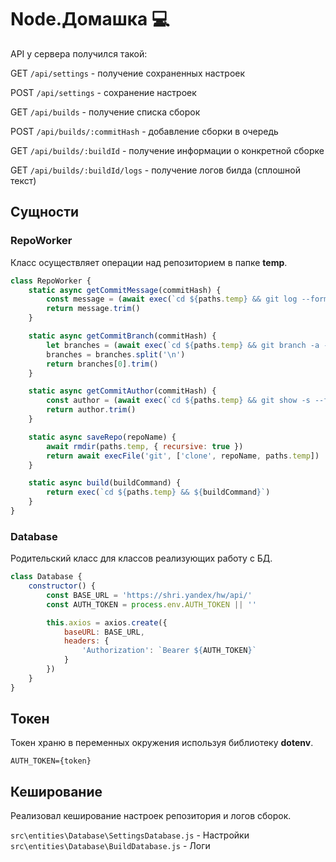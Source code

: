 # Node.Домашка 💻

API у сервера получился такой:

GET `/api/settings` - получение сохраненных настроек

POST `/api/settings` - cохранение настроек

GET  `/api/builds` - получение списка сборок

POST `/api/builds/:commitHash` - добавление сборки в очередь

GET  `/api/builds/:buildId` - получение информации о конкретной сборке

GET  `/api/builds/:buildId/logs` - получение логов билда (сплошной текст)

## Сущности

### RepoWorker

Класс осуществляет операции над репозиторием в папке **temp**.

```js
class RepoWorker {
    static async getCommitMessage(commitHash) {
        const message = (await exec(`cd ${paths.temp} && git log --format=%B -n 1 ${commitHash}`)).stdout
        return message.trim()
    }

    static async getCommitBranch(commitHash) {
        let branches = (await exec(`cd ${paths.temp} && git branch -a --contains ${commitHash}`)).stdout
        branches = branches.split('\n')
        return branches[0].trim()
    }

    static async getCommitAuthor(commitHash) {
        const author = (await exec(`cd ${paths.temp} && git show -s --format=%ae ${commitHash}`)).stdout
        return author.trim()
    }

    static async saveRepo(repoName) {
        await rmdir(paths.temp, { recursive: true })
        return await execFile('git', ['clone', repoName, paths.temp])
    }

    static async build(buildCommand) {
        return exec(`cd ${paths.temp} && ${buildCommand}`)
    }
}
```

### Database

Родительский класс для классов реализующих работу с БД.

```js
class Database {
    constructor() {
        const BASE_URL = 'https://shri.yandex/hw/api/'
        const AUTH_TOKEN = process.env.AUTH_TOKEN || ''

        this.axios = axios.create({
            baseURL: BASE_URL,
            headers: {
                'Authorization': `Bearer ${AUTH_TOKEN}`
            }
        })
    }
}
```

## Токен

Токен храню в переменных окружения используя библиотеку **dotenv**.

`AUTH_TOKEN={token}`

## Кеширование

Реализовал кеширование настроек репозитория и логов сборок.

`src\entities\Database\SettingsDatabase.js` - Настройки
`src\entities\Database\BuildDatabase.js` - Логи
